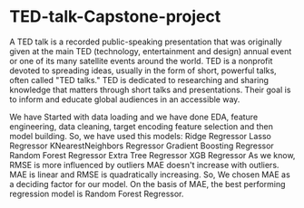 # TED-talk-Capstone-project
A TED talk is a recorded public-speaking presentation that was originally given at the main TED (technology, entertainment and design) annual event or one of its many satellite events around the world. TED is a nonprofit devoted to spreading ideas, usually in the form of short, powerful talks, often called "TED talks." TED is dedicated to researching and sharing knowledge that matters through short talks and presentations. Their goal is to inform and educate global audiences in an accessible way.

We have Started with data loading and we have done EDA, feature engineering, data cleaning, target encoding feature selection and then model building.
So, we have used this models:
Ridge Regressor
Lasso Regressor
KNearestNeighbors Regressor
Gradient Boosting Regressor
Random Forest Regressor
Extra Tree Regressor
XGB Regressor
As we know, RMSE is more influenced by outliers MAE doesn't increase with outliers.
MAE is linear and RMSE is quadratically increasing.
So, We chosen MAE as a deciding factor for our model.
On the basis of MAE, the best performing regression model is Random Forest Regressor.
